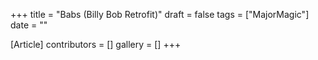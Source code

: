+++
title = "Babs (Billy Bob Retrofit)"
draft = false
tags = ["MajorMagic"]
date = ""

[Article]
contributors = []
gallery = []
+++